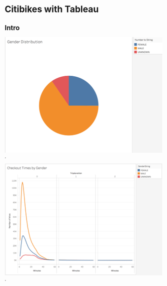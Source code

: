 # Citibikes with Tableau

## Intro


![Gender%](/Visualizations_images/Gender_bikes.png "Gender Distribution").

![Check](/Visualizations_images/Checkout_gender.png "Test").
